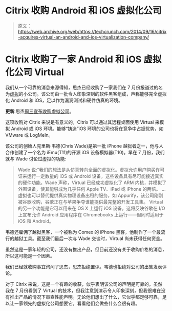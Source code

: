 # Citrix 收购 Android 和 iOS 虚拟化公司 

> 原文：<https://web.archive.org/web/https://techcrunch.com/2014/09/16/citrix-acquires-virtual-an-android-and-ios-virtualization-company/>

# Citrix 收购了一家 Android 和 iOS 虚拟化公司 Virtual

我们从一个可靠的消息来源得知，思杰已经收购了一家我们在 7 月份报道过的名为[虚拟](https://web.archive.org/web/20221208192921/http://virtu.al/)的小公司。该公司由一批令人印象深刻的软件黑客组成，声称能够完全虚拟化 Android 和 iOS，足以作为漏洞测试和硬件仿真的环境。

**更新**:思杰[周三宣布收购虚拟公司](https://web.archive.org/web/20221208192921/http://www.zdnet.com/citrix-snaps-up-virtualization-startup-virtual-7000033791/)。

这项收购对 Citrix 来说是有意义的，Citrix 可以通过其远程桌面使用 Virtual 来模拟 Android 或 iOS 环境。能够“铸造”iOS 环境的公司也将在竞争中占据优势，如 VMware 或 LogMeIn。

该公司的创始人克里斯·韦德(Chris Wade)是第一批 iPhone 越狱者之一，他与人合作创建了一个名为 iEmu(T11)的开源 iOS 设备模拟器(T10)。早在 7 月份，我们就与 Wade 讨论过虚拟的功能:

> Wade 说:“我们的想法是从仿真转向全面的虚拟化。虚拟允许用户购买许可证来运行一定数量的 iOS 或 Android 设备，这些设备具有尽可能接近真实的硬件功能。Wade 声称，Virtual 已经成功虚拟化了 ARM 内核，并模拟了外围设备，使其能够成为几乎任何 Apple TV、iPad 或 iPhone 的两倍。
> …
> 虚拟也可以替代提供真实物理设备出租的服务，如 Appurify，该公司刚刚被谷歌收购，谷歌正在与苹果争夺谁能提供最完整的开发工具集。
> Virtual 的另一个功能是它可以用来在 OS X 上运行 iOS 设备。这将反映谷歌在 I/O 上宣布允许 Android 应用程序在 Chromebooks 上运行——但同时适用于 iOS 和 Android。

韦德还雇佣了越狱黑客，一个被称为 Comex 的 iPhone 黑客，他制作了一个最流行的越狱工具。截至我们最后一次与 Wade 交谈时，Virtual 尚未获得任何资金。

虽然这是一家年轻的公司，还没有推出产品，但目前还没有关于收购价格的消息，所以这可能是一个因素。

我们已经就收购事宜询问了思杰，思杰拒绝置评。韦德也拒绝对公司的出售发表评论。

对于 Citrix 来说，这是一个有趣的收获，似乎表明该公司的声明是可靠的。虽然我在 7 月份看到了 Virtual 的技术，但我注意到演示令人印象深刻，但我很难在没有推出产品的情况下审查性能声明。无论他们想出了什么，它似乎都足够可靠，足以让一家领先的虚拟化公司想要它。看看他们会做些什么会很有趣。